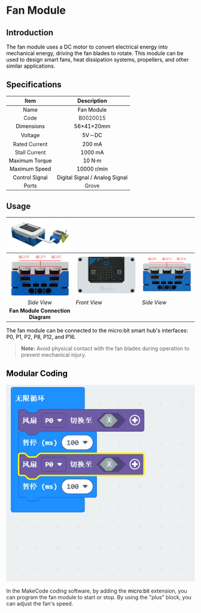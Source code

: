 # Fan Module
## Introduction  
<font style="color:rgb(0,0,0);">The fan module uses a DC motor to convert electrical energy into mechanical energy, driving the fan blades to rotate. This module can be used to design smart fans, heat dissipation systems, propellers, and other similar applications.  </font>

## <font style="color:rgb(13, 13, 13);">Specifications</font>
| Item | **<font style="color:rgb(13, 13, 13);">Description</font>** |
| :---: | :---: |
| <font style="color:rgb(13, 13, 13);">Name</font> | <font style="color:rgb(0,0,0);"> Fan Module  </font> |
| Code | <font style="color:rgba(0, 0, 0, 0.85);">B0020015</font> |
| <font style="color:rgb(0,0,0);"> Dimensions</font> | <font style="color:rgb(0,0,0);">56×41×20mm</font> |
| <font style="color:rgb(13, 13, 13);">Voltage</font> | <font style="color:rgb(0,0,0);">5V－DC</font> |
|  Rated Current   | <font style="color:rgb(0,0,0);">200 mA</font> |
|  Stall Current   | <font style="color:rgb(0,0,0);">1000 mA</font> |
| <font style="color:rgb(0,0,0);"> Maximum Torque  </font> | <font style="color:rgb(0,0,0);">10 N·m</font> |
| <font style="color:rgb(0,0,0);"> Maximum Speed  </font> | <font style="color:rgb(0,0,0);">10000 r/min</font> |
| <font style="color:rgb(0,0,0);"> Control Signal  </font> | <font style="color:rgb(0,0,0);"> Digital Signal / Analog Signal  </font> |
| <font style="color:rgb(13, 13, 13);">Ports</font> | Grove |


## Usage  
| ![](img/FanModule01.png) | | |
| :---: | --- | --- |
| ![](img/FanModule02.png) | ![](img/FanModule03.png) | ![](img/FanModule04.png) |
| _<font style="color:rgb(13, 13, 13);">Side View</font>_ | _<font style="color:rgb(13, 13, 13);">Front View</font>_ | _<font style="color:rgb(13, 13, 13);">Side View</font>_ |
| **<font style="color:rgb(13, 13, 13);"> Fan Module Connection Diagram</font>** | | |


<font style="color:rgb(0,0,0);">The fan module can be connected to the micro:bit smart hub's interfaces: P0, P1, P2, P8, P12, and P16.  </font>

> **Note:** Avoid physical contact with the fan blades during operation to prevent mechanical injury.  
>

## <font style="color:rgb(0,0,0);">Modular Coding  </font>
![](img/FanModule05.webp)

<font style="color:rgba(0, 0, 0, 0.85);">In the MakeCode coding software, by adding the </font><font style="color:rgb(0,0,0);">micro:bit</font><font style="color:rgba(0, 0, 0, 0.85);"> extension, you can program the fan module to start or stop. By using the "plus" block, you can adjust the fan's speed.  </font>





